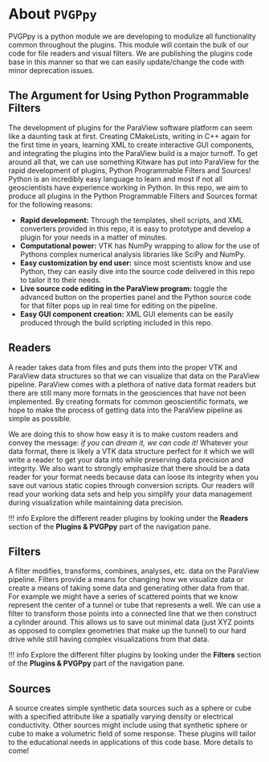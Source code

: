 # About `PVGPpy`
PVGPpy is a python module we are developing to modulize all functionality common throughout the plugins. This module will contain the bulk of our code for file readers and visual filters. We are publishing the plugins code base in this manner so that we can easily update/change the code with minor deprecation issues.

## The Argument for Using Python Programmable Filters
The development of plugins for the ParaView software platform can seem like a daunting task at first. Creating CMakeLists, writing in C++ again for the first time in years, learning XML to create interactive GUI components, and integrating the plugins into the ParaView build is a major turnoff. To get around all that, we can use something Kitware has put into ParaView for the rapid development of plugins, Python Programmable Filters and Sources! Python is an incredibly easy language to learn and most if not all geoscientists have experience working in Python. In this repo, we aim to produce all plugins in the Python Programmable Filters and Sources format for the following reasons:

* **Rapid development:** Through the templates, shell scripts, and XML converters provided in this repo, it is easy to prototype and develop a plugin for your needs in a matter of minutes.
* **Computational power:** VTK has NumPy wrapping to allow for the use of Pythons complex numerical analysis libraries like SciPy and NumPy.
* **Easy customization by end user:** since most scientists know and use Python, they can easily dive into the source code delivered in this repo to tailor it to their needs.
* **Live source code editing in the ParaView program:** toggle the advanced button on the properties panel and the Python source code for that filter pops up in real time for editing on the pipeline.
* **Easy GUI component creation:** XML GUI elements can be easily produced through the build scripting included in this repo.

## Readers
A reader takes data from files and puts them into the proper VTK and ParaView data structures so that we can visualize that data on the ParaView pipeline. ParaView comes with a plethora of native data format readers but there are still many more formats in the geosciences that have not been implemented. By creating formats for common geoscientific formats, we hope to make the process of getting data into the ParaView pipeline as simple as possible.

We are doing this to show how easy it is to make custom readers and convey the message: *if you can dream it, we can code it!* Whatever your data format, there is likely a VTK data structure perfect for it which we will write a reader to get your data into while preserving data precision and integrity. We also want to strongly emphasize that there should be a data reader for your format needs because data can loose its integrity when you save out various static copies through conversion scripts. Our readers will read your working data sets and help you simplify your data management during visualization while maintaining data precision.

!!! info
    Explore the different reader plugins by looking under the **Readers** section of the **Plugins & PVGPpy** part of the navigation pane.



## Filters
A filter modifies, transforms, combines, analyses, etc. data on the ParaView pipeline. Filters provide a means for changing how we visualize data or create a means of taking some data and generating other data from that. For example we might have a series of scattered points that we know represent the center of a tunnel or tube that represents a well. We can use a filter to transform those points into a connected line that we then construct a cylinder around. This allows us to save out minimal data (just XYZ points as opposed to complex geometries that make up the tunnel) to our hard drive while still having complex visualizations from that data.

!!! info
    Explore the different filter plugins by looking under the **Filters** section of the **Plugins & PVGPpy** part of the navigation pane.

## Sources
A source creates simple synthetic data sources such as a sphere or cube with a specified attribute like a spatially varying density or electrical conductivity. Other sources might include using that synthetic sphere or cube to make a volumetric field of some response. These plugins will tailor to the educational needs in applications of this code base. More details to come!
